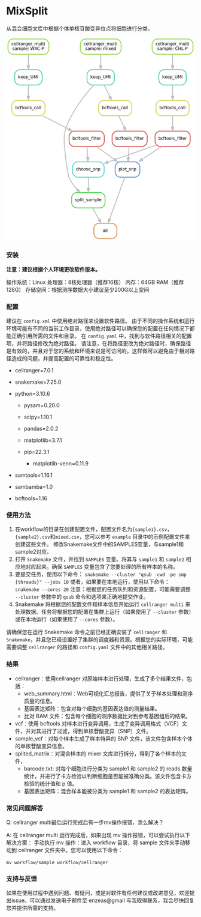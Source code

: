 # MixSplit

从混合细胞文库中根据个体单核苷酸变异位点将细胞进行分类。

![DAG](dag.png)

### 安装

**注意：建议根据个人环境更改软件版本。**

操作系统：Linux
处理器：8核处理器（推荐16核）
内存：64GB RAM（推荐128G）
存储空间：根据测序数据大小建议至少200G以上空间

### 配置

建议在 `config.xml` 中使用绝对路径来设置软件路径。
由于不同的操作系统和运行环境可能有不同的当前工作目录，使用绝对路径可以确保您的配置在任何情况下都能正确引用所需的文件和目录。
在 `config.yaml` 中，找到与软件路径相关的配置项，并将路径修改为绝对路径。
请注意，在将路径更改为绝对路径时，确保路径是有效的，并且对于您的系统和环境来说是可访问的。这样做可以避免由于相对路径造成的问题，并提高配置的可靠性和稳定性。

- cellranger=7.0.1

- snakemake=7.25.0

- python=3.10.6
  
  - pysam=0.20.0
  
  - scipy=1.10.1
  
  - pandas=2.0.2
  
  - matplotlib=3.7.1
  
  - pip=22.3.1
    
    - matplotlib-venn=0.11.9

- samtools=1.16.1

- sambamba=1.0

- bcftools=1.16

### 使用方法

1. 在workflow的目录在创建配置文件，配置文件名为`{sample1}.csv`，`{sample2}.csv`和`mixed.csv`，您可以参考 `example` 目录中的示例配置文件来创建这些文件。
   修改Snakemake文件中的SAMPLES变量，与sample1和sample2对应。
2. 打开 `Snakemake` 文件，并找到 `SAMPLES` 变量。将其与 `sample1` 和 `sample2` 相应地对应起来。确保 `SAMPLES` 变量包含了您要处理的所有样本的名称。
3. 要提交任务，使用以下命令：
   `snakemake --cluster "qsub -cwd -pe smp {threads}" --jobs 10`
    或者，如果要在本地运行，使用以下命令：
   `snakemake --cores 20`
    注意：根据您的任务队列和资源配置，可能需要调整 `--cluster` 参数中的 `qsub` 命令和选项来正确地提交作业。
4. Snakemake 将根据您的配置文件和样本信息开始运行 `cellranger multi` 来处理数据。任务将根据您的配置在集群上运行（如果使用了 `--cluster` 参数）或在本地运行（如果使用了 `--cores` 参数）。

请确保您在运行 Snakemake 命令之前已经正确安装了 `cellranger` 和 `Snakemake`，并且您已经设置好了集群的调度器和资源。根据您的实际环境，可能需要调整 `cellranger` 的路径和 `config.yaml` 文件中的其他相关路径。

### 结果

- cellranger：使用cellranger 对原始样本进行处理，生成了多个结果文件，包括：
  - web_summary.html：Web可视化汇总报告，提供了关于样本处理和测序质量的信息。
  - 基因表达矩阵：包含对每个细胞的基因表达值的测量结果。
  - 比对 BAM 文件：包含每个细胞的测序数据比对到参考基因组后的结果。
- vcf：使用 bcftools 对样本进行变异调用，生成了变异调用格式（VCF）文件，并对其进行了过滤，得到单核苷酸变异（SNP）文件。
- sample_vcf：对每个样本生成了样本特异的 SNP 文件，该文件包含样本个体的单核苷酸变异信息。
- splited_matrix：对混合样本的 mixer 文库进行拆分，得到了各个样本的文件，
  - barcode.txt: 对每个细胞进行分类为 sample1 和 sample2 的 reads 数量统计，并进行了卡方检验以判断细胞是否能被准确分类。该文件包含卡方检验的统计值和 p 值。
  - 基因表达矩阵：混合样本能被分类为 sample1 和 sample2 的表达矩阵。

### 常见问题解答

Q: cellranger multi最后运行完成后有一步mv操作报错，怎么解决？

A: 在 cellranger multi 运行完成后，如果出现 mv 操作报错，可以尝试执行以下解决方案：
手动执行 mv 操作：进入 workflow 目录，将 sample 文件夹手动移动到 cellranger 文件夹中。您可以使用以下命令：

`mv workflow/sample workflow/cellranger`

### 支持与反馈

如果在使用过程中遇到问题、有疑问，或是对软件有任何建议或改进意见，欢迎提出issue。可以通过发送电子邮件至 enzeas@gmail 与我取得联系，我会尽快回复您并提供所需的支持。
